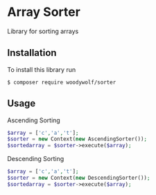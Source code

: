 Array Sorter
===============

Library for sorting arrays



Installation
------------

To install this library run

```
$ composer require woodywolf/sorter
```

Usage
-----

Ascending Sorting

```php
$array = ['c','a','t'];
$sorter = new Context(new AscendingSorter());
$sortedarray = $sorter->execute($array);
```

Descending Sorting 

```php
$array = ['c','a','t'];
$sorter = new Context(new DescendingSorter());
$sortedarray = $sorter->execute($array);
```



